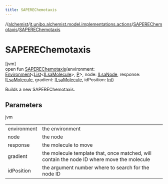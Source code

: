 ```yaml
---
title: SAPEREChemotaxis
---
```

//[alchemist](../../../index.html)/[it.unibo.alchemist.model.implementations.actions](../index.html)/[SAPEREChemotaxis](index.html)/[SAPEREChemotaxis](-s-a-p-e-r-e-chemotaxis.html)



# SAPEREChemotaxis



[jvm]\
open fun [SAPEREChemotaxis](-s-a-p-e-r-e-chemotaxis.html)(environment: [Environment](../../it.unibo.alchemist.model.interfaces/-environment/index.html)<[List](https://docs.oracle.com/javase/8/docs/api/java/util/List.html)<[ILsaMolecule](../../it.unibo.alchemist.model.interfaces/-i-lsa-molecule/index.html)>, [P](index.html)>, node: [ILsaNode](../../it.unibo.alchemist.model.interfaces/-i-lsa-node/index.html), response: [ILsaMolecule](../../it.unibo.alchemist.model.interfaces/-i-lsa-molecule/index.html), gradient: [ILsaMolecule](../../it.unibo.alchemist.model.interfaces/-i-lsa-molecule/index.html), idPosition: [Int](https://kotlinlang.org/api/latest/jvm/stdlib/kotlin/-int/index.html))



Builds a new SAPEREChemotaxis.



## Parameters


jvm

| | |
|---|---|
| environment | the environment |
| node | the node |
| response | the molecule to move |
| gradient | the molecule template that, once matched, will contain the node ID where move the molecule |
| idPosition | the argument number where to search for the node ID |




